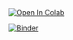 <a target="_blank" href="https://colab.research.google.com/github/isadoji/mspf23.git">
  <img src="https://colab.research.google.com/assets/colab-badge.svg" alt="Open In Colab"/>
</a>

[![Binder](https://mybinder.org/badge_logo.svg)](https://mybinder.org/v2/gh/isadoji/mspf23/HEAD)
